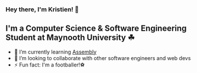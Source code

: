 ###  Hey there, I'm Kristien! 👋

## I'm a Computer Science & Software Engineering Student at Maynooth University ☘

- 🌱 I’m currently learning [Assembly](https://www.tutorialspoint.com/assembly_programming/assembly_introduction.htm)
- 👯 I’m looking to collaborate with other software engineers and web devs
- ⚡ Fun fact: I'm a footballer!⚽
